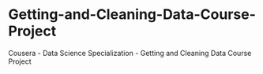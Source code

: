 # Getting-and-Cleaning-Data-Course-Project
Cousera - Data Science Specialization - Getting and Cleaning Data Course Project
